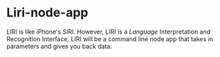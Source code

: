 # Liri-node-app
LIRI is like iPhone's SIRI. However, LIRI is a _Language_ Interpretation and Recognition Interface. LIRI will be a command line node app that takes in parameters and gives you back data.